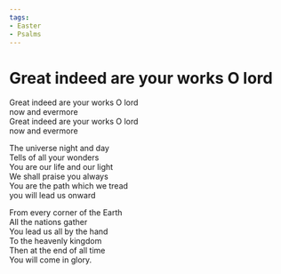 ```yaml
---
tags:
- Easter
- Psalms
---
```


# Great indeed are your works O lord  

Great indeed are your works O lord  
now and evermore  
Great indeed are your works O lord  
now and evermore  

The universe night and day  
Tells of all your wonders  
You are our life and our light  
We shall praise you always  
You are the path which we tread  
you will lead us onward  

From every corner of the Earth  
All the nations gather  
You lead us all by the hand  
To the heavenly kingdom  
Then at the end of all time  
You will come in glory.
